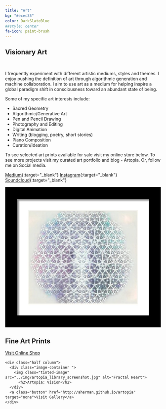 ```yaml
---
title: "Art"
bg: "#ecec35"
color: DarkSlateBlue
##style: center
fa-icon: paint-brush
---
```


## Visionary Art
<br>

I frequently experiment with different artistic mediums, styles and themes. I enjoy pushing the definition of art through algorithmic generation and machine collaboration. I aim to use art as a medium for helping inspire a global paradigm shift in consciousness toward an abundant state of being.

Some of my specific art interests include:

* Sacred Geometry
* Algorithmic/Generative Art
* Pen and Pencil Drawing
* Photography and Editing
* Digital Animation
* Writing (blogging, poetry, short stories)
* Piano Composition
* Curation/Ideation


To see selected art prints available for sale visit my online store below. To see more projects visit my curated art portfolio and blog - Artopia. Or, follow me on Social media.

[<span class="tooltip fa fa-medium fa-2x"><span class="tooltiptext">Medium</span></span>](https://medium.com/@andrew.herman){:target="_blank"}
[<span class="tooltip fa fa-instagram fa-2x"><span class="tooltiptext">Instagram</span></span>](https://www.instagram.com/hippie.futurist/){:target="_blank"}
[<span class="tooltip fa fa-soundcloud fa-2x"><span class="tooltiptext">Soundcloud</span></span>](https://soundcloud.com/hippiefuturist){:target="_blank"}

<div class="container">
  <div class="row">
    <div class="half column">
    <div class="image-container">
      <img class="tinted-image" src="../img/fractal_heart_framed.jpg" alt="Fractal Heart">
        <h2>Fine Art Prints</h2>
    </div>
    <a class="button" href="http://hippiefuturist.art/" target="none">Visit Online Shop</a>
    </div>

    <div class="half column">
      <div class="image-container ">
        <img class="tinted-image" src="../img/artopia_library_screenshot.jpg" alt="Fractal Heart">
          <h2>Artopia: Vision</h2>
      </div>
      <a class="button" href="http://aherman.github.io/artopia" target="none">Visit Gallery</a>
    </div>
  </div>
</div>
